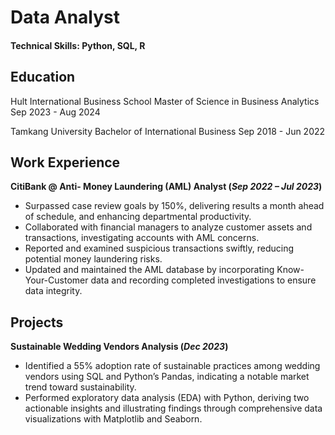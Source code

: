 # Data Analyst

#### Technical Skills: Python, SQL, R

## Education
Hult International Business School Master of Science in Business Analytics	   Sep 2023 - Aug 2024

Tamkang University Bachelor of International Business   Sep 2018 - Jun 2022
 			        		
## Work Experience
**CitiBank  @ Anti- Money Laundering (AML) Analyst (_Sep 2022 – Jul 2023_)**
- Surpassed case review goals by 150%, delivering results a month ahead of schedule, and enhancing departmental productivity.
- Collaborated with financial managers to analyze customer assets and transactions, investigating accounts with AML concerns.
-	Reported and examined suspicious transactions swiftly, reducing potential money laundering risks.
-	Updated and maintained the AML database by incorporating Know-Your-Customer data and recording completed investigations to ensure data integrity.

## Projects
**Sustainable Wedding Vendors Analysis (_Dec 2023_)**
- Identified a 55% adoption rate of sustainable practices among wedding vendors using SQL and Python’s Pandas, indicating a notable market trend toward sustainability.
-	Performed exploratory data analysis (EDA) with Python, deriving two actionable insights and illustrating findings through comprehensive data visualizations with Matplotlib and Seaborn.


